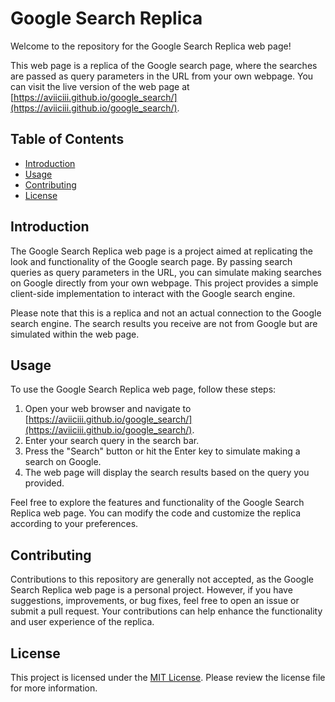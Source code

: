 # Google Search Replica

Welcome to the repository for the Google Search Replica web page!

This web page is a replica of the Google search page, where the searches are passed as query parameters in the URL from your own webpage. You can visit the live version of the web page at [https://aviiciii.github.io/google_search/](https://aviiciii.github.io/google_search/).

## Table of Contents

- [Introduction](#introduction)
- [Usage](#usage)
- [Contributing](#contributing)
- [License](#license)

## Introduction

The Google Search Replica web page is a project aimed at replicating the look and functionality of the Google search page. By passing search queries as query parameters in the URL, you can simulate making searches on Google directly from your own webpage. This project provides a simple client-side implementation to interact with the Google search engine.

Please note that this is a replica and not an actual connection to the Google search engine. The search results you receive are not from Google but are simulated within the web page.

## Usage

To use the Google Search Replica web page, follow these steps:

1. Open your web browser and navigate to [https://aviiciii.github.io/google_search/](https://aviiciii.github.io/google_search/).
2. Enter your search query in the search bar.
3. Press the "Search" button or hit the Enter key to simulate making a search on Google.
4. The web page will display the search results based on the query you provided.

Feel free to explore the features and functionality of the Google Search Replica web page. You can modify the code and customize the replica according to your preferences.

## Contributing

Contributions to this repository are generally not accepted, as the Google Search Replica web page is a personal project. However, if you have suggestions, improvements, or bug fixes, feel free to open an issue or submit a pull request. Your contributions can help enhance the functionality and user experience of the replica.

## License

This project is licensed under the [MIT License](LICENSE). Please review the license file for more information.
